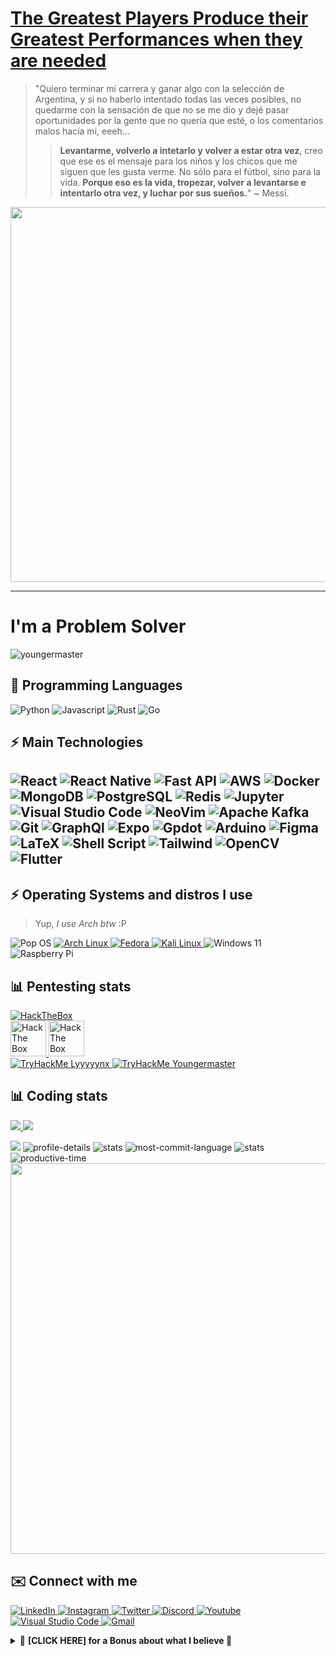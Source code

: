 <h1>
  <a href="https://youtu.be/N-bGWFZVc4U">
    The Greatest Players Produce their Greatest Performances when they are needed
  </a> 
</h1>

> "Quiero terminar mi carrera y ganar algo con la selección de Argentina, y si no haberlo intentado todas las veces posibles, no quedarme con la sensación de que no se me dio y dejé pasar oportunidades por la gente que no quería que esté, o los comentarios malos hacía mi, eeeh...
>> **Levantarme, volverlo a intetarlo y volver a estar otra vez**, creo que ese es el mensaje para los niños y los chicos que me siguen que les gusta verme. No sólo para el fútbol, sino para la vida. **Porque eso es la vida, tropezar, volver a levantarse e intentarlo otra vez, y luchar por sus sueños.**"
~ Messi.


<p align="center">
  <img width="600px" src="images/messi-kissing-worldcup.jpg" />
</p>
<hr />

<h1>I'm a Problem Solver</h1>
<img src="https://komarev.com/ghpvc/?username=youngermaster&label=Profile views&color=blue&style=plastic"
  alt="youngermaster" />

<h2>🌟 Programming Languages</h2>
<p>
  <img alt="Python"
  src="https://img.shields.io/badge/python%20-%23346e9f.svg?&style=for-the-badge&logo=python&logoColor=white" />
  <img alt="Javascript"
  src="https://img.shields.io/badge/javascript-%23f1c232.svg?&style=for-the-badge&logo=javascript&logoColor=white" />
  <img alt="Rust"
      src="https://img.shields.io/badge/rust-%23000000.svg?&style=for-the-badge&logo=rust&logoColor=white" />
  <img alt="Go"
    src="https://img.shields.io/badge/go-%2300ADD8.svg?&style=for-the-badge&logo=go&logoColor=white"/>
</p>

<h2>⚡ Main Technologies<h2>
<p>
  <img alt="React" src="https://img.shields.io/badge/react%20-%2320232a.svg?&style=for-the-badge&logo=react&logoColor=%2361DAFB" />
  <img alt="React Native"
  src="https://img.shields.io/badge/React_Native-FFF?style=for-the-badge&logo=react&logoColor=3880FF" />
  <img alt="Fast API"
  src="https://img.shields.io/badge/fastapi-109989?style=for-the-badge&logo=FASTAPI&logoColor=white" />
  <img alt="AWS"
    src="https://img.shields.io/badge/AWS%20-%23FF9900.svg?&style=for-the-badge&logo=amazon-aws&logoColor=white" />
  <img alt="Docker"
    src="https://img.shields.io/badge/docker%20-%230db7ed.svg?&style=for-the-badge&logo=docker&logoColor=white" />
  <img alt="MongoDB"
    src="https://img.shields.io/badge/MongoDB-4EA94B?style=for-the-badge&logo=mongodb&logoColor=white" />
  <img alt="PostgreSQL"
    src="https://img.shields.io/badge/PostgreSQL-316192?style=for-the-badge&logo=postgresql&logoColor=white" />
  <img alt="Redis"
    src="https://img.shields.io/badge/redis-CC0000.svg?&style=for-the-badge&logo=redis&logoColor=white" />
  <img alt="Jupyter"
    src="https://img.shields.io/badge/Jupyter-F37626.svg?&style=for-the-badge&logo=Jupyter&logoColor=white" />
  <img alt="Visual Studio Code"
    src="https://img.shields.io/badge/VSCode-0078D4?style=for-the-badge&logo=visual%20studio%20code&logoColor=white" />
  <img alt="NeoVim"
    src="https://img.shields.io/badge/NeoVim-%2357A143.svg?&style=for-the-badge&logo=neovim&logoColor=white" />
  <img alt="Apache Kafka"
    src="https://img.shields.io/badge/Apache_Kafka-231F20?style=for-the-badge&logo=apache-kafka&logoColor=white" />
  <img alt="Git"
    src="https://img.shields.io/badge/git%20-%23F05033.svg?&style=for-the-badge&logo=git&logoColor=white" />
  <img alt="GraphQl"
    src="https://img.shields.io/badge/GraphQl-E10098?style=for-the-badge&logo=graphql&logoColor=white" />
  <img alt="Expo"
    src="https://img.shields.io/badge/Expo-1B1F23?style=for-the-badge&logo=expo&logoColor=white" />
  <img alt="Gpdot"
    src="https://img.shields.io/badge/Godot-478CBF?style=for-the-badge&logo=GodotEngine&logoColor=white" />
  <img alt="Arduino"
    src="https://img.shields.io/badge/-Arduino-00979D?style=for-the-badge&logo=Arduino&logoColor=white" />
  <img alt="Figma"
    src="https://img.shields.io/badge/figma%20-%23F24E1E.svg?&style=for-the-badge&logo=figma&logoColor=white" />
  <img alt="LaTeX"
    src="https://img.shields.io/badge/latex%20-%23008080.svg?&style=for-the-badge&logo=latex&logoColor=white" />
  <img alt="Shell Script"
    src="https://img.shields.io/badge/shell_script%20-%23121011.svg?&style=for-the-badge&logo=gnu-bash&logoColor=white" />
  <img alt="Tailwind"
    src="https://img.shields.io/badge/Tailwind_CSS-38B2AC?style=for-the-badge&logo=tailwind-css&logoColor=white" />
  <img alt="OpenCV"
    src="https://img.shields.io/badge/OpenCV-27338e?style=for-the-badge&logo=OpenCV&logoColor=white" />
  <img alt="Flutter"
    src="https://img.shields.io/badge/Flutter%20-%2302569B.svg?&style=for-the-badge&logo=Flutter&logoColor=white" />
</p>

<h2>⚡ Operating Systems and distros I use</h2>

> Yup, *I use Arch btw* :P

<p>
  <img alt="Pop OS"
    src="https://img.shields.io/badge/PopOs-49B3BF?style=for-the-badge&logo=popos&logoColor=white"/>
  </a>
  <a href="https://github.com/Youngermaster/Arch-dotfiles">
  <img alt="Arch Linux" src="https://img.shields.io/badge/Arch-E95420?style=for-the-badge&logo=archlinux&logoColor=white&color=blue" />
  </a>
  <a href="https://github.com/Youngermaster/Fedora-dotfiles">
  <img alt="Fedora"
    src="https://img.shields.io/badge/Fedora-0078D6?style=for-the-badge&logo=fedora&logoColor=white"/>
  </a>
  <a href="https://github.com/Youngermaster/Ubuntu-dotfiles">
  <a href="https://github.com/Youngermaster/Hacking-Startup">
  <img alt="Kali Linux"
    src="https://img.shields.io/badge/Kali-FFFFFF?style=for-the-badge&logo=kalilinux&logoColor=white&color=purple"/>
  </a>
  <img alt="Windows 11"
    src="https://img.shields.io/badge/Windows-0078D6?style=for-the-badge&logo=windows&logoColor=white"/>
  <img alt="Raspberry Pi"
    src="https://img.shields.io/badge/-Raspberry%20Pi-C51A4A?style=for-the-badge&logo=Raspberry-Pi" />
</p>

<h2>📊 Pentesting stats</h2>
<a href="https://app.hackthebox.com/profile/643960">
  <img alt="HackTheBox"
      src="https://img.shields.io/badge/HackTheBox-111927?style=for-the-badge&logo=Hack%20The%20Box&logoColor=9FEF00" />
</a>
<div>
  <a href="https://app.hackthebox.com/profile/1146422">
            <img src="http://www.hackthebox.eu/badge/image/1146422" height=57 alt="Hack The Box Lyyyyynx">
  </a>
  <a href="https://app.hackthebox.com/profile/643960">
        <img src="http://www.hackthebox.eu/badge/image/643960" height=57 alt="Hack The Box Youngermaster">
  </a>
</div>

<div>
    <a href="https://tryhackme.com/p/Lyyyyynx">
      <img src="https://tryhackme-badges.s3.amazonaws.com/Lyyyyynx.png" alt="TryHackMe Lyyyyynx">
    </a>
     <a href="https://tryhackme.com/p/Youngermaster">
      <img src="https://tryhackme-badges.s3.amazonaws.com/Youngermaster.png" alt="TryHackMe Youngermaster">
    </a>
</div>


<h2>📊 Coding stats</h2>

<p> 
  <a href="https://profile.codersrank.io/user/youngermaster">
      <img src="images/codersrank-metrics.png">
  </a>
  <a href="https://profile.codersrank.io/user/youngermaster">
      <img src="https://cr-skills-chart-widget.azurewebsites.net/api/api?username=youngermaster">
  </a>

![](./profile-3d-contrib/profile-gitblock.svg)
![profile-details](profile-summary-card-output/github/0-profile-details.svg)
![stats](profile-summary-card-output/github/1-repos-per-language.svg)
![most-commit-language](profile-summary-card-output/github/2-most-commit-language.svg)
![stats](profile-summary-card-output/github/3-stats.svg)
![productive-time](profile-summary-card-output/github/4-productive-time.svg)
<img width="625em" src="./github-metrics.svg" />


<h2>✉️️ Connect with me</h2>
<p>
  <a href="https://www.linkedin.com/in/juan-manuel-young-hoyos/">
    <img alt="LinkedIn"
      src="https://img.shields.io/badge/linkedin%20-%230077B5.svg?&style=for-the-badge&logo=linkedin&logoColor=white" />
  </a>
  <a href="https://www.instagram.com/jmyounghoyos/">
    <img alt="Instagram"
      src="https://img.shields.io/badge/jmyounghoyos%20-%23E4405F.svg?&style=for-the-badge&logo=Instagram&logoColor=white" />
  </a>
  <a href="https://twitter.com/jmyounghoyos">
    <img alt="Twitter"
      src="https://img.shields.io/badge/jmyounghoyos%20-%231DA1F2.svg?&style=for-the-badge&logo=Twitter&logoColor=white" />
  </a>
  <a href="https://discord.bio/p/youngermaster">
    <img alt="Discord"
      src="https://img.shields.io/badge/Youngermaster%20-%237289DA.svg?&style=for-the-badge&logo=discord&logoColor=white" />
  </a>
  <a href="https://www.youtube.com/channel/UCyuYHymUH4Adj2YytTdtD4g/videos">
    <img alt="Youtube"
      src="https://img.shields.io/badge/JuanManuelYoungHoyos%20-%23FF0000.svg?&style=for-the-badge&logo=YouTube&logoColor=white" />
  </a>
  <a href="https://gist.github.com/Youngermaster/d062cf824d5007105aa2ea32d6e988e2">
    <img alt="Visual Studio Code"
      src="https://img.shields.io/badge/Visual%20Studio%20Code-0078d7.svg?&style=for-the-badge&logo=visual-studio-code&logoColor=white" />
  </a> <a href="mailto:juanmanuel12.13jmyh81@gmail.com">
    <img alt="Gmail" src="https://img.shields.io/badge/Gmail-D14836?style=for-the-badge&logo=gmail&logoColor=white" />
  </a>
</p>

<details>

  <summary>🎁 <strong> [CLICK HERE] for a Bonus about what I believe </strong> 🎁</summary>

  <p>
  <strong>
  <h3>
  “There is a driving force stronger than steam, electricity and atomic energy: THE WILLPOWER.” - Albert Einstein
  </h3>
  <strong>
    <a href="https://youtu.be/XzjtV8ZFvQw?t=1246">
      <img alt="NotHotDog" src="images/op_1068_dream_007.png" />
    </a>
  </p>

</details>
